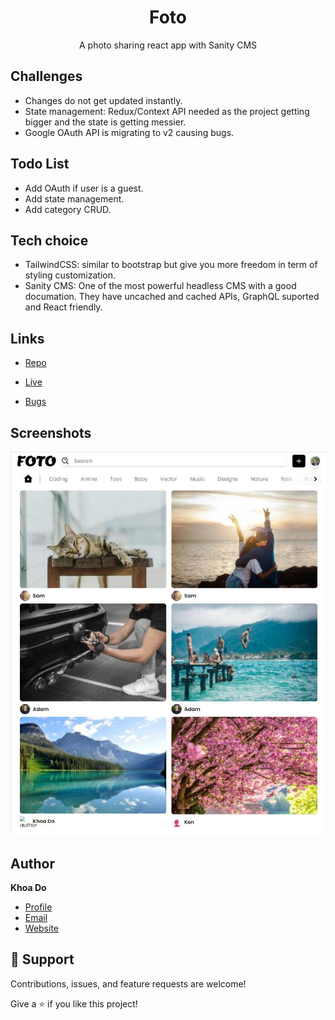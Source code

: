 <h1 align="center">Foto</h1>

<p align="center">A photo sharing react app with Sanity CMS</p>

## Challenges

- Changes do not get updated instantly.
- State management: Redux/Context API needed as the project getting bigger and the state is getting messier.
- Google OAuth API is migrating to v2 causing bugs.

## Todo List

- Add OAuth if user is a guest.
- Add state management.
- Add category CRUD.

## Tech choice

- TailwindCSS: similar to bootstrap but give you more freedom in term of styling customization.
- Sanity CMS: One of the most powerful headless CMS with a good documation. They have uncached and cached APIs, GraphQL suported and React friendly.

## Links

- [Repo](https://github.com/khoadodk/foto 'Repo')

- [Live](<Homepage url> 'Live View')

- [Bugs](https://github.com/khoadodk/foto/issues 'Issues Page')

## Screenshots

![Home Page](screenshot.png 'Home Page')

## Author

**Khoa Do**

- [Profile](https://github.com/khoadodk 'Khoa Do')
- [Email](mailto:khoado.dk@gmail.com 'Hi!')
- [Website](https://khoado.dev 'Welcome')

## 🤝 Support

Contributions, issues, and feature requests are welcome!

Give a ⭐️ if you like this project!
